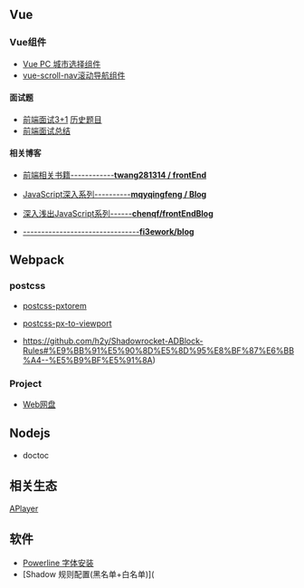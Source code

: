 ## Vue

### Vue组件

- [Vue PC 城市选择组件](https://github.com/zky86/regional-selection)
- [vue-scroll-nav滚动导航组件](https://github.com/pekonchan/scrollNav)

#### 面试题

- [前端面试3+1](https://github.com/haizlin/fe-interview)   [历史题目](https://github.com/haizlin/fe-interview/blob/master/category/history.md)
- [前端面试总结](https://juejin.im/post/5aae076d6fb9a028cc6100a9#heading-2)

#### 相关博客

- [前端相关书籍------------**twang281314 / frontEnd**](https://github.com/twang281314/frontEnd)

- [JavaScript深入系列----------**mqyqingfeng / Blog**](https://github.com/mqyqingfeng/Blog)

- [深入浅出JavaScript系列------**chenqf/frontEndBlog**](https://github.com/chenqf/frontEndBlog)

- [--------------------------------**fi3ework/blog**](https://github.com/fi3ework/blog)

## Webpack

### postcss

- [postcss-pxtorem](https://github.com/cuth/postcss-pxtorem)

- [postcss-px-to-viewport](https://github.com/evrone/postcss-px-to-viewport)

- https://github.com/h2y/Shadowrocket-ADBlock-Rules#%E9%BB%91%E5%90%8D%E5%8D%95%E8%BF%87%E6%BB%A4--%E5%B9%BF%E5%91%8A)

### Project
- [Web网盘](https://github.com/gonelist/gonelist-web)

## Nodejs

- doctoc

## 相关生态

[APlayer](https://aplayer.js.org/#/zh-Hans/)

## 软件

- [Powerline 字体安装](https://github.com/powerline/fonts)
- [Shadow 规则配置(黑名单+白名单)](